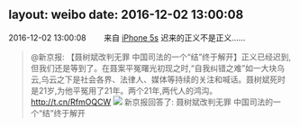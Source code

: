 layout: weibo
date: 2016-12-02 13:00:08
---
<meta name="referrer" content="no-referrer" />

2016-12-02 13:00:08  &nbsp;&nbsp;&nbsp;&nbsp;&nbsp;&nbsp; 来自 <a href="sinaweibo://customweibosource" rel="nofollow">iPhone 5s</a>
迟来的正义不是正义……
>  @新京报: 【聂树斌改判无罪 中国司法的一个“结”终于解开】正义已经迟到,但我们还是等到了。在聂案平冤曙光初现之时,“自我纠错之难”如一大块乌云,乌云之下是社会各界、法律人、媒体等持续的关注和喊话。聂树斌死时是21岁,为他平冤用了21年。两个21年,两代人的鸿沟。 http://t.cn/RfmOQCW ​​​
> <img src="http://ww1.sinaimg.cn/crop.0.94.400.224.1000/61ff32dejw1fac9kp3gsaj20b40aymyc.jpg" />
>   新京报回答了:
>  聂树斌改判无罪 中国司法的一个“结”终于解开

